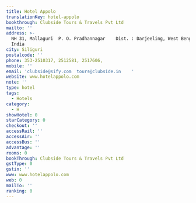 ```yaml
---
title: Hotel Appolo
translationKey: hotel-appolo
bookthrough: Clubside Tours & Travels Pvt Ltd
mailto: ''
address: >-
  NH 31, Mallaguri  P. O. Pradhannagar    Dist. : Darjeeling, West Bengal,
  India   
city: Siliguri
postalcode: ''
phone: 353-2510317, 2512581, 2517606,
mobile: ''
email: 'clubside@sify.com  tours@clubside.in    '
website: www.hotelappolo.com
note: ''
type: hotel
tags:
  - Hotels
category:
  - H
showHotel: 0
starCategory: 0
checkout: ''
accessRail: ''
accessAir: ''
accessBus: ''
advantage: ''
rooms: 0
bookThrough: Clubside Tours & Travels Pvt Ltd
gstType: 0
gstin: ''
www: www.hotelappolo.com
web: 0
mailTo: ''
ranking: 0
---
```








